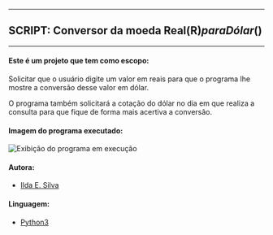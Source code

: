 ---------------------------------------------------------------
## SCRIPT: Conversor da moeda Real(R$) para Dólar($) 
---------------------------------------------------------------

#### Este é um projeto que tem como escopo:

Solicitar que o usuário digite um valor em reais para que o programa lhe mostre a conversão desse valor em dólar.

O programa também solicitará a cotação do dólar no dia em que realiza a consulta para que fique de forma mais acertiva a conversão.

#### Imagem do programa executado:

![Exibição do programa em execução](https://raw.githubusercontent.com/ildaemanoely/Projects-Python/master/Desafio%2010/desafio10.png)

#### Autora:
- [Ilda E. Silva](https://www.linkedin.com/in/ilda-silva-neta/)

#### Linguagem:
- [Python3](https://www.python.org/)
